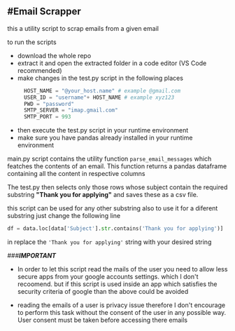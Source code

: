 #Email Scrapper
---
this a utility script to scrap emails from a given email 

to run the scripts 
- download the whole repo
- extract it and open the extracted folder in a code editor (VS Code recommended)
- make changes in the test.py script in the following places
  ```python
    HOST_NAME = "@your_host.name" # example @gmail.com
    USER_ID = "username"+ HOST_NAME # example xyz123
    PWD = "password"
    SMTP_SERVER = "imap.gmail.com"
    SMTP_PORT = 993
  ```
- then execute the test.py script in your runtime environment
- make sure you have pandas already installed in your runtime environment

main.py script contains the utility function `parse_email_messages` which featches the contents of an email. This function returns a pandas dataframe containing all the content in respective columns

The test.py then selects only those rows whose subject contain the required substring <b>"Thank you for applying"</b>
and saves these as a csv file.

this script can be used for any other substring also to use it for a diferent substring just change the following line
```python
df = data.loc[data['Subject'].str.contains('Thank you for applying')]
```
in replace the `'Thank you for applying'` string with your desired string

###<b>*IMPORTANT*</b>
- In order to let this script read the mails of the user you need to allow less secure apps from your google accounts settings. which I don't recoomend.
but if this script is used inside an app which satisfies the security criteria of google than the above could be avoided

- reading the emails of a user is privacy issue therefore I don't encourage to perform this task without the consent of the user in any possible way.\
User consent must be taken before accessing there emails